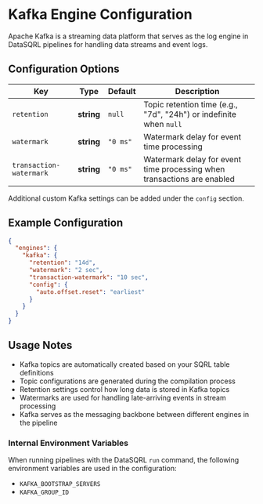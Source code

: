 # Kafka Engine Configuration

Apache Kafka is a streaming data platform that serves as the log engine in DataSQRL pipelines for handling data streams and event logs.

## Configuration Options

| Key                    | Type        | Default   | Description                                                             |
|------------------------|-------------|-----------|-------------------------------------------------------------------------|
| `retention`            | **string**  | `null`    | Topic retention time (e.g., "7d", "24h") or indefinite when `null`      |
| `watermark`            | **string**  | `"0 ms"`  | Watermark delay for event time processing                               |
| `transaction-watermark`| **string**  | `"0 ms"`  | Watermark delay for event time processing when transactions are enabled |

Additional custom Kafka settings can be added under the `config` section.

## Example Configuration

```json
{
  "engines": {
    "kafka": {
      "retention": "14d",
      "watermark": "2 sec",
      "transaction-watermark": "10 sec",
      "config": {
        "auto.offset.reset": "earliest"
      }
    }
  }
}
```

## Usage Notes

- Kafka topics are automatically created based on your SQRL table definitions
- Topic configurations are generated during the compilation process
- Retention settings control how long data is stored in Kafka topics
- Watermarks are used for handling late-arriving events in stream processing
- Kafka serves as the messaging backbone between different engines in the pipeline

<!--EXTENDED-->

### Internal Environment Variables

When running pipelines with the DataSQRL `run` command, the following environment variables are used
in the configuration:

* `KAFKA_BOOTSTRAP_SERVERS`
* `KAFKA_GROUP_ID`